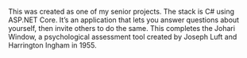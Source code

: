 This was created as one of my senior projects. The stack is C# using ASP.NET Core. It’s an application that lets you answer questions about yourself, then invite others to do the same. This completes the Johari Window, a psychological assessment tool created by Joseph Luft and Harrington Ingham in 1955.
